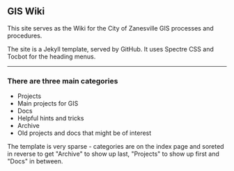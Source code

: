 ## GIS Wiki

This site serves as the Wiki for the City of Zanesville GIS processes and procedures.

The site is a Jekyll template, served by GitHub. It uses Spectre CSS and Tocbot for the heading menus.

---

### There are three main categories

- Projects
 - Main projects for GIS
- Docs
 - Helpful hints and tricks
- Archive
 - Old projects and docs that might be of interest

The template is very sparse - categories are on the index page and soreted in reverse to get "Archive" to show up last, "Projects" to show up first and "Docs" in between.
